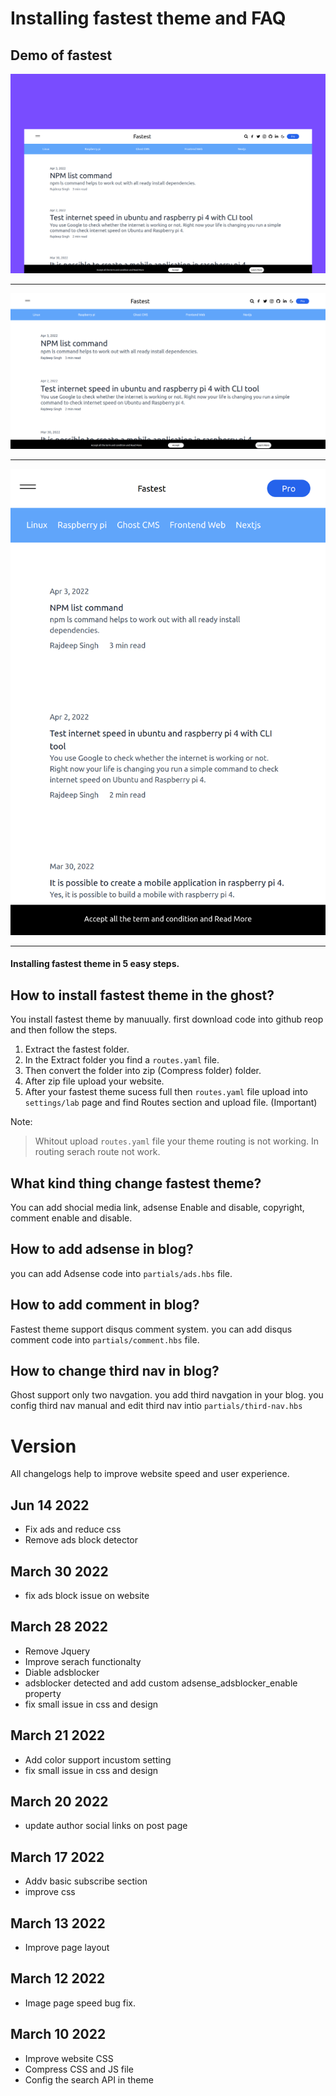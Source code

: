 # Installing fastest theme and FAQ

## Demo of fastest


![ScreenShot](/assets/light.png)

---


![ScreenShot](/assets/desktop.png)

---

![ScreenShot](/assets/mobile.png)

---

#### Installing fastest theme in 5 easy steps.

## How to install fastest theme in the ghost?
You install fastest theme by manuually. first download code into github reop and then follow the steps.
1. Extract the fastest folder.
2. In the Extract folder you find a `routes.yaml` file.
3. Then convert the folder into zip (Compress folder) folder.
4. After zip file upload your website.
5. After your fastest theme sucess full then `routes.yaml` file upload into `settings/lab`  page and find Routes section and upload file. (Important)

Note:
> Whitout upload `routes.yaml` file your theme routing is not working. In routing serach route not work.


## What kind thing change fastest theme?
You can add shocial media link, adsense Enable and disable, copyright, comment enable and disable.


## How to add adsense in blog?
you can add Adsense code into `partials/ads.hbs` file.


## How to add comment in blog?
Fastest theme support disqus comment system. you can add disqus comment code into `partials/comment.hbs` file.

## How to change third nav in blog?
Ghost support only two navgation. you add third navgation in your blog. you config third nav manual and edit third nav intio `partials/third-nav.hbs`


# Version
All changelogs help to improve website speed and user experience.

## Jun 14 2022
* Fix ads and reduce css
* Remove ads block detector 


## March 30 2022
* fix ads block issue on website

## March 28 2022
* Remove Jquery 
* Improve serach functionalty
* Diable adsblocker
* adsblocker detected and add custom adsense_adsblocker_enable property 
* fix small issue in css and design

## March 21 2022
* Add color support incustom setting
* fix small issue in css and design

## March 20 2022
* update author social links on post page

## March 17 2022
* Addv  basic subscribe section
* improve css

## March 13 2022
* Improve page layout

## March 12 2022
* Image page speed bug fix.
## March 10 2022
* Improve website CSS
* Compress CSS and JS file
* Config the search API  in theme